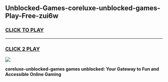 
## Unblocked-Games-coreluxe-unblocked-games-Play-Free-zui6w
<h3>
<a href="https://premium76.site?title=coreluxe-unblocked-games&ref=18A1">CLICK TO PLAY</a></h3>
<hr>

<h3>
<a href="https://premium76.site?title=coreluxe-unblocked-games&ref=18A1">CLICK 2 PLAY</a>
  
</h3>

<a href="https://premium76.site?title=coreluxe-unblocked-games&ref=18A1"><img src="https://clearcache.store/games.png"></a>


**coreluxe-unblocked-games games unblocked: Your Gateway to Fun and Accessible Online Gaming**
